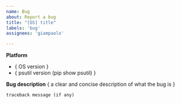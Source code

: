 ```yaml
---
name: Bug
about: Report a bug
title: "[OS] title"
labels: 'bug'
assignees: 'giampaolo'

---
```


**Platform**
* { OS version }
* { psutil version (pip show psutil) }

**Bug description**
{ a clear and concise description of what the bug is }
```
traceback message (if any)
```
